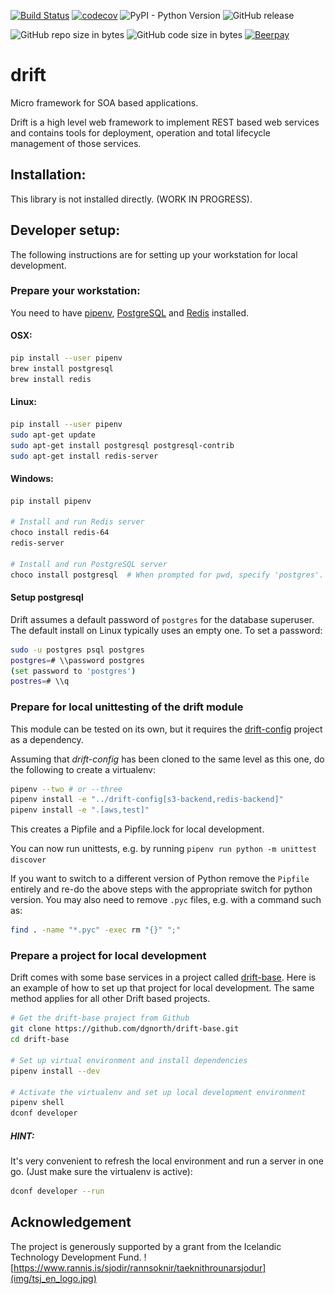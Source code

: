 [![Build Status](https://travis-ci.org/dgnorth/drift.svg?branch=master)](https://travis-ci.org/dgnorth/drift)
[![codecov](https://img.shields.io/codecov/c/github/dgnorth/drift/develop.svg)](https://codecov.io/gh/dgnorth/drift)
![PyPI - Python Version](https://img.shields.io/pypi/pyversions/python-drift.svg)
![GitHub release](https://img.shields.io/github/release/dgnorth/drift.svg)

![GitHub repo size in bytes](https://img.shields.io/github/repo-size/dgnorth/drift.svg)
![GitHub code size in bytes](https://img.shields.io/github/languages/code-size/dgnorth/drift.svg)
[![Beerpay](https://beerpay.io/dgnorth/drift/badge.svg)](https://beerpay.io/dgnorth/drift)

# drift
Micro framework for SOA based applications.


Drift is a high level web framework to implement REST based web services and contains tools for deployment, operation and total lifecycle management of those services.

## Installation:

This library is not installed directly. (WORK IN PROGRESS). 

## Developer setup:

The following instructions are for setting up your workstation for local development.

### Prepare your workstation:

You need to have [pipenv](https://github.com/pypa/pipenv), [PostgreSQL](https://www.postgresql.org/) and [Redis](https://redis.io/) installed.

#### OSX:
```bash
pip install --user pipenv
brew install postgresql
brew install redis
```

#### Linux:
```bash
pip install --user pipenv
sudo apt-get update
sudo apt-get install postgresql postgresql-contrib
sudo apt-get install redis-server
```

#### Windows:
```bash
pip install pipenv

# Install and run Redis server
choco install redis-64
redis-server

# Install and run PostgreSQL server
choco install postgresql  # When prompted for pwd, specify 'postgres'.
```

#### Setup postgresql
Drift assumes a default password of `postgres` for the database superuser.  The default install on Linux typically uses an empty one.  To set a password:
```bash
sudo -u postgres psql postgres
postgres=# \\password postgres
(set password to 'postgres')
postres=# \\q
```

### Prepare for local unittesting of the drift module
This module can be tested on its own, but it requires the [drift-config](https://github.com/dgnorth/drift-config) project as a dependency.

Assuming that *drift-config* has been cloned to the same level as this one, do the following to create
a virtualenv:
```bash
pipenv --two # or --three
pipenv install -e "../drift-config[s3-backend,redis-backend]"
pipenv install -e ".[aws,test]"
```
This creates a Pipfile and a Pipfile.lock for local development.

You can now run unittests, e.g. by running `pipenv run python -m unittest discover`

If you want to switch to a different version of Python remove the `Pipfile` entirely and re-do the above steps with the appropriate switch for python version.
You may also need to remove `.pyc` files, e.g. with a command such as:
```bash
find . -name "*.pyc" -exec rm "{}" ";"
```

### Prepare a project for local development

Drift comes with some base services in a project called [drift-base](https://github.com/dgnorth/drift-base). Here is an example of how to set up that project for local development. The same method applies for all other Drift based projects.

```bash
# Get the drift-base project from Github
git clone https://github.com/dgnorth/drift-base.git
cd drift-base

# Set up virtual environment and install dependencies
pipenv install --dev

# Activate the virtualenv and set up local development environment
pipenv shell
dconf developer
```
##### HINT:
It's very convenient to refresh the local environment and run a server in one go. (Just make sure the virtualenv is active):

```bash
dconf developer --run
```



## Acknowledgement

The project is generously supported by a grant from the Icelandic Technology Development Fund.
![https://www.rannis.is/sjodir/rannsoknir/taeknithrounarsjodur](img/tsj_en_logo.jpg)
